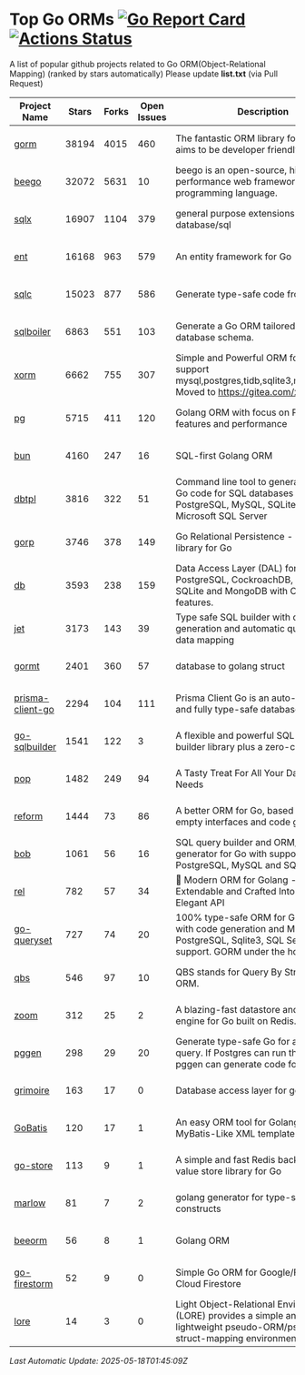 # Top Go ORMs [![Go Report Card](https://goreportcard.com/badge/github.com/d-tsuji/awesome-go-orms)](https://goreportcard.com/report/github.com/d-tsuji/awesome-go-orms) [![Actions Status](https://github.com/d-tsuji/awesome-go-orms/workflows/CI/badge.svg)](https://github.com/d-tsuji/awesome-go-orms/actions)
A list of popular github projects related to Go ORM(Object-Relational Mapping) (ranked by stars automatically)
Please update **list.txt** (via Pull Request)

| Project Name | Stars | Forks | Open Issues | Description | Last Update |
| ------------ | ----- | ----- | ----------- | ----------- | ----------- |
| [gorm](https://github.com/go-gorm/gorm) | 38194 | 4015 | 460 | The fantastic ORM library for Golang, aims to be developer friendly | 2025-05-18 01:31:18 |
| [beego](https://github.com/beego/beego) | 32072 | 5631 | 10 | beego is an open-source, high-performance web framework for the Go programming language. | 2025-05-17 23:52:27 |
| [sqlx](https://github.com/jmoiron/sqlx) | 16907 | 1104 | 379 | general purpose extensions to golang's database/sql | 2025-05-17 11:20:49 |
| [ent](https://github.com/ent/ent) | 16168 | 963 | 579 | An entity framework for Go | 2025-05-18 00:12:37 |
| [sqlc](https://github.com/sqlc-dev/sqlc) | 15023 | 877 | 586 | Generate type-safe code from SQL | 2025-05-17 22:37:19 |
| [sqlboiler](https://github.com/volatiletech/sqlboiler) | 6863 | 551 | 103 | Generate a Go ORM tailored to your database schema. | 2025-05-17 22:37:21 |
| [xorm](https://github.com/go-xorm/xorm) | 6662 | 755 | 307 | Simple and Powerful ORM for Go, support mysql,postgres,tidb,sqlite3,mssql,oracle, Moved to https://gitea.com/xorm/xorm | 2025-05-16 03:18:58 |
| [pg](https://github.com/go-pg/pg) | 5715 | 411 | 120 | Golang ORM with focus on PostgreSQL features and performance | 2025-05-16 15:56:30 |
| [bun](https://github.com/uptrace/bun) | 4160 | 247 | 16 | SQL-first Golang ORM | 2025-05-17 23:14:36 |
| [dbtpl](https://github.com/xo/dbtpl) | 3816 | 322 | 51 | Command line tool to generate idiomatic Go code for SQL databases supporting PostgreSQL, MySQL, SQLite, Oracle, and Microsoft SQL Server | 2025-05-16 16:51:28 |
| [gorp](https://github.com/go-gorp/gorp) | 3746 | 378 | 149 | Go Relational Persistence - an ORM-ish library for Go | 2025-05-13 15:53:34 |
| [db](https://github.com/upper/db) | 3593 | 238 | 159 | Data Access Layer (DAL) for PostgreSQL, CockroachDB, MySQL, SQLite and MongoDB with ORM-like features. | 2025-05-12 21:36:17 |
| [jet](https://github.com/go-jet/jet) | 3173 | 143 | 39 | Type safe SQL builder with code generation and automatic query result data mapping | 2025-05-17 06:24:09 |
| [gormt](https://github.com/xxjwxc/gormt) | 2401 | 360 | 57 | database to golang struct | 2025-05-15 11:27:22 |
| [prisma-client-go](https://github.com/steebchen/prisma-client-go) | 2294 | 104 | 111 | Prisma Client Go is an auto-generated and fully type-safe database client | 2025-05-16 19:42:23 |
| [go-sqlbuilder](https://github.com/huandu/go-sqlbuilder) | 1541 | 122 | 3 | A flexible and powerful SQL string builder library plus a zero-config ORM. | 2025-05-15 10:10:32 |
| [pop](https://github.com/gobuffalo/pop) | 1482 | 249 | 94 | A Tasty Treat For All Your Database Needs | 2025-05-14 03:46:13 |
| [reform](https://github.com/go-reform/reform) | 1444 | 73 | 86 | A better ORM for Go, based on non-empty interfaces and code generation. | 2025-05-14 01:30:33 |
| [bob](https://github.com/stephenafamo/bob) | 1061 | 56 | 16 | SQL query builder and ORM/Factory generator for Go with support for PostgreSQL, MySQL and SQLite | 2025-05-17 11:48:18 |
| [rel](https://github.com/go-rel/rel) | 782 | 57 | 34 | :gem: Modern ORM for Golang - Testable, Extendable and Crafted Into a Clean and Elegant API | 2025-04-29 05:01:05 |
| [go-queryset](https://github.com/jirfag/go-queryset) | 727 | 74 | 20 | 100% type-safe ORM for Go (Golang) with code generation and MySQL, PostgreSQL, Sqlite3, SQL Server support. GORM under the hood. | 2025-03-20 17:26:07 |
| [qbs](https://github.com/coocood/qbs) | 546 | 97 | 10 | QBS stands for Query By Struct. A Go ORM. | 2025-04-13 12:51:23 |
| [zoom](https://github.com/albrow/zoom) | 312 | 25 | 2 | A blazing-fast datastore and querying engine for Go built on Redis. | 2025-05-14 07:27:04 |
| [pggen](https://github.com/jschaf/pggen) | 298 | 29 | 20 | Generate type-safe Go for any Postgres query. If Postgres can run the query, pggen can generate code for it. | 2025-04-25 15:22:14 |
| [grimoire](https://github.com/Fs02/grimoire) | 163 | 17 | 0 | Database access layer for golang | 2025-05-10 16:25:14 |
| [GoBatis](https://github.com/mei-rune/GoBatis) | 120 | 17 | 1 | An easy ORM tool for Golang, support MyBatis-Like XML template SQL | 2025-05-16 05:17:33 |
| [go-store](https://github.com/gosuri/go-store) | 113 | 9 | 1 | A simple and fast Redis backed key-value store library for Go | 2025-02-26 03:33:28 |
| [marlow](https://github.com/dadleyy/marlow) | 81 | 7 | 2 | golang generator for type-safe sql api constructs | 2024-09-26 21:16:01 |
| [beeorm](https://github.com/latolukasz/beeorm) | 56 | 8 | 1 | Golang ORM | 2025-01-10 21:08:58 |
| [go-firestorm](https://github.com/jschoedt/go-firestorm) | 52 | 9 | 0 | Simple Go ORM for Google/Firebase Cloud Firestore | 2024-09-04 05:56:37 |
| [lore](https://github.com/abrahambotros/lore) | 14 | 3 | 0 | Light Object-Relational Environment (LORE) provides a simple and lightweight pseudo-ORM/pseudo-struct-mapping environment for Go | 2023-09-25 08:03:17 |

*Last Automatic Update: 2025-05-18T01:45:09Z*